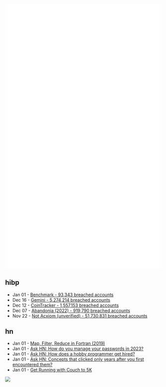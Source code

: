 ![Metrics](https://raw.githubusercontent.com/phixion/phixion/master/metrics.svg)

## hibp

<!--
for https://github.com/phixion/phixion/blob/main/.github/workflows/feeds.yml
-->
<!--START_SECTION:haveibeenpwnd-->
- Jan 01 - [Benchmark - 93,343 breached accounts](https://haveibeenpwned.com/PwnedWebsites#Benchmark)
- Dec 16 - [Gemini - 5,274,214 breached accounts](https://haveibeenpwned.com/PwnedWebsites#Gemini)
- Dec 12 - [CoinTracker - 1,557,153 breached accounts](https://haveibeenpwned.com/PwnedWebsites#CoinTracker)
- Dec 07 - [Abandonia (2022) - 919,790 breached accounts](https://haveibeenpwned.com/PwnedWebsites#Abandonia2022)
- Nov 22 - [Not Acxiom (unverified) - 51,730,831 breached accounts](https://haveibeenpwned.com/PwnedWebsites#NotAcxiom)
<!--END_SECTION:haveibeenpwnd-->

## hn

<!--
for https://github.com/phixion/phixion/blob/main/.github/workflows/feeds.yml
-->
<!--START_SECTION:hn-->
- Jan 01 - [Map, Filter, Reduce in Fortran (2019)](https://milancurcic.com/2019/05/22/map-filter-reduce-in-fortran-2018.html)
- Jan 01 - [Ask HN: How do you manage your passwords in 2023?](https://news.ycombinator.com/item?id=34206768)
- Jan 01 - [Ask HN: How does a hobby programmer get hired?](https://news.ycombinator.com/item?id=34206559)
- Jan 01 - [Ask HN: Concepts that clicked only years after you first encountered them?](https://news.ycombinator.com/item?id=34206219)
- Jan 01 - [Get Running with Couch to 5K](https://www.nhs.uk/live-well/exercise/running-and-aerobic-exercises/get-running-with-couch-to-5k/)
<!--END_SECTION:hn-->

<!--
for https://yhype.me
-->
![](https://hit.yhype.me/github/profile?user_id=13013670)

